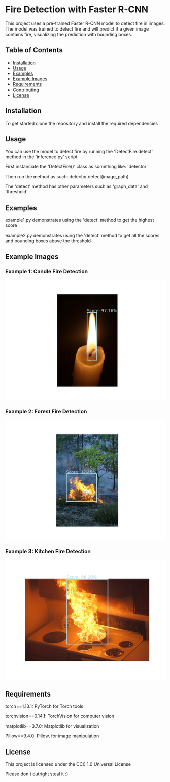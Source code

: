 # Fire Detection with Faster R-CNN

This project uses a pre-trained Faster R-CNN model to detect fire in images. The model was trained to detect fire and will predict if a given image contains fire, visualizing the prediction with bounding boxes.

## Table of Contents

- [Installation](#installation)
- [Usage](#usage)
- [Examples](#examples)
- [Example Images](#example-images)
- [Requirements](#requirements)
- [Contributing](#contributing)
- [License](#license)



## Installation
To get started clone the repository and install the required dependencies

## Usage

You can use the model to detect fire by running the 'DetectFire.detect' method in the 'inference.py' script

First instanciate the 'DetectFire()' class as something like: 'detector'

Then run the method as such: detector.detect(image_path)

The 'detect' method has other parameters such as 'graph_data' and 'threshold'

## Examples

example1.py demonstrates using the 'detect' method to get the highest score

example2.py demonstrates using the 'detect' method to get all the scores and bounding boxes above the threshold

## Example Images

### Example 1: Candle Fire Detection
![Candle Fire Detection](examples/Candle_Predictions.png)

### Example 2: Forest Fire Detection
![Forest Fire Detection](examples/Forest_Predictions.png)

### Example 3: Kitchen Fire Detection
![Kitchen Fire Detection](examples/Kitchen_Predictions.png)

## Requirements

torch==1.13.1: PyTorch for Torch tools

torchvision==0.14.1: TorchVision for computer vision

matplotlib==3.7.0: Matplotlib for visualization

Pillow==9.4.0: Pillow, for image manipulation

## License

This project is licensed under the CC0 1.0 Universal License

Please don't outright steal it :)